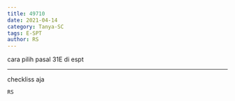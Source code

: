 ```yaml
---
title: 49710
date: 2021-04-14
category: Tanya-SC
tags: E-SPT
author: RS
---
```


cara pilih pasal 31E di espt

---

checkliss aja

`RS`
